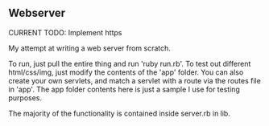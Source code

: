 ## Webserver

CURRENT TODO: Implement https

My attempt at writing a web server from scratch. 

To run, just pull the entire thing and run 'ruby run.rb'. To test out different html/css/img, just modify the contents of the 'app' folder. You can also create your own servlets, and match a servlet with a route via the routes file in 'app'. The app folder contents here is just a sample I use for testing purposes.

The majority of the functionality is contained inside server.rb in lib.
